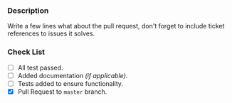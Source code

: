 ### Description

Write a few lines what about the pull request, don't forget to include ticket references to issues it solves.

### Check List

- [ ] All test passed.
- [ ] Added documentation _(if applicable)_.
- [ ] Tests added to ensure functionality.
- [x] Pull Request to `master` branch.
